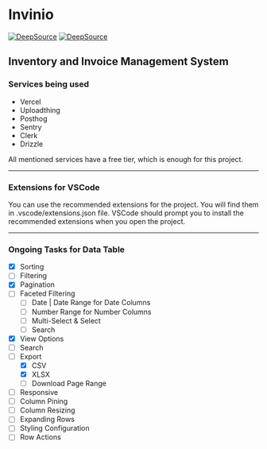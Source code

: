 # Invinio

[![DeepSource](https://app.deepsource.com/gh/nalin-singh/invinio.svg/?label=active+issues&show_trend=true&token=zaaHsqKLl2MC10h6aLlxpeuq)](https://app.deepsource.com/gh/nalin-singh/invinio/)
[![DeepSource](https://app.deepsource.com/gh/nalin-singh/invinio.svg/?label=resolved+issues&show_trend=true&token=zaaHsqKLl2MC10h6aLlxpeuq)](https://app.deepsource.com/gh/nalin-singh/invinio/)

## Inventory and Invoice Management System

### Services being used

- Vercel
- Uploadthing
- Posthog
- Sentry
- Clerk
- Drizzle

All mentioned services have a free tier, which is enough for this project.

---

### Extensions for VSCode

You can use the recommended extensions for the project. You will find them in .vscode/extensions.json file. VSCode should prompt you to install the recommended extensions when you open the project.

---

### Ongoing Tasks for Data Table

- [x] Sorting
- [ ] Filtering
- [x] Pagination
- [ ] Faceted Filtering
  - [ ] Date | Date Range for Date Columns
  - [ ] Number Range for Number Columns
  - [ ] Multi-Select & Select
  - [ ] Search
- [x] View Options
- [ ] Search
- [ ] Export
  - [x] CSV
  - [x] XLSX
  - [ ] Download Page Range
- [ ] Responsive
- [ ] Column Pining
- [ ] Column Resizing
- [ ] Expanding Rows
- [ ] Styling Configuration
- [ ] Row Actions
